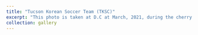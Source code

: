 ```yaml
---
title: "Tucson Korean Soccer Team (TKSC)"
excerpt: "This photo is taken at D.C at March, 2021, during the cherry blossom. <br/><img src='/images/tksc.jpg'>"
collection: gallery
---
```

